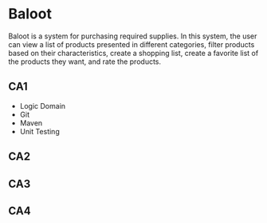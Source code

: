 # Baloot

Baloot is a system for purchasing required supplies. In this system, the user can view a list of products presented in different categories, filter products based on their characteristics, create a shopping list, create a favorite list of the products they want, and rate the products.

## CA1
* Logic Domain
* Git
* Maven
* Unit Testing
## CA2
## CA3
## CA4
